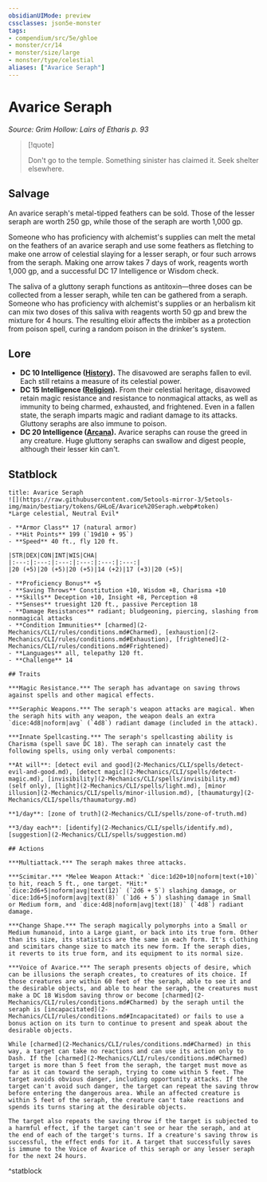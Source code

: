 ```yaml
---
obsidianUIMode: preview
cssclasses: json5e-monster
tags:
- compendium/src/5e/ghloe
- monster/cr/14
- monster/size/large
- monster/type/celestial
aliases: ["Avarice Seraph"]
---
```

# Avarice Seraph
*Source: Grim Hollow: Lairs of Etharis p. 93*  

> [!quote]  
> 
> Don't go to the temple. Something sinister has claimed it. Seek shelter elsewhere.

## Salvage

An avarice seraph's metal-tipped feathers can be sold. Those of the lesser seraph are worth 250 gp, while those of the seraph are worth 1,000 gp.

Someone who has proficiency with alchemist's supplies can melt the metal on the feathers of an avarice seraph and use some feathers as fletching to make one arrow of celestial slaying for a lesser seraph, or four such arrows from the seraph. Making one arrow takes 7 days of work, reagents worth 1,000 gp, and a successful DC 17 Intelligence or Wisdom check.

The saliva of a gluttony seraph functions as antitoxin—three doses can be collected from a lesser seraph, while ten can be gathered from a seraph. Someone who has proficiency with alchemist's supplies or an herbalism kit can mix two doses of this saliva with reagents worth 50 gp and brew the mixture for 4 hours. The resulting elixir affects the imbiber as a protection from poison spell, curing a random poison in the drinker's system.

## Lore

- **DC 10 Intelligence ([History](2-Mechanics/CLI/rules/skills.md#History)).** The disavowed are seraphs fallen to evil. Each still retains a measure of its celestial power.  
- **DC 15 Intelligence ([Religion](2-Mechanics/CLI/rules/skills.md#Religion)).** From their celestial heritage, disavowed retain magic resistance and resistance to nonmagical attacks, as well as immunity to being charmed, exhausted, and frightened. Even in a fallen state, the seraph imparts magic and radiant damage to its attacks. Gluttony seraphs are also immune to poison.  
- **DC 20 Intelligence ([Arcana](2-Mechanics/CLI/rules/skills.md#Arcana)).** Avarice seraphs can rouse the greed in any creature. Huge gluttony seraphs can swallow and digest people, although their lesser kin can't.  

## Statblock

```ad-statblock
title: Avarice Seraph
![](https://raw.githubusercontent.com/5etools-mirror-3/5etools-img/main/bestiary/tokens/GHLoE/Avarice%20Seraph.webp#token)
*Large celestial, Neutral Evil*

- **Armor Class** 17 (natural armor)
- **Hit Points** 199 (`19d10 + 95`)
- **Speed** 40 ft., fly 120 ft.

|STR|DEX|CON|INT|WIS|CHA|
|:---:|:---:|:---:|:---:|:---:|:---:|
|20 (+5)|20 (+5)|20 (+5)|14 (+2)|17 (+3)|20 (+5)|

- **Proficiency Bonus** +5
- **Saving Throws** Constitution +10, Wisdom +8, Charisma +10
- **Skills** Deception +10, Insight +8, Perception +8
- **Senses** truesight 120 ft., passive Perception 18
- **Damage Resistances** radiant; bludgeoning, piercing, slashing from nonmagical attacks
- **Condition Immunities** [charmed](2-Mechanics/CLI/rules/conditions.md#Charmed), [exhaustion](2-Mechanics/CLI/rules/conditions.md#Exhaustion), [frightened](2-Mechanics/CLI/rules/conditions.md#Frightened)
- **Languages** all, telepathy 120 ft.
- **Challenge** 14

## Traits

***Magic Resistance.*** The seraph has advantage on saving throws against spells and other magical effects.

***Seraphic Weapons.*** The seraph's weapon attacks are magical. When the seraph hits with any weapon, the weapon deals an extra `dice:4d8|noform|avg` (`4d8`) radiant damage (included in the attack).

***Innate Spellcasting.*** The seraph's spellcasting ability is Charisma (spell save DC 18). The seraph can innately cast the following spells, using only verbal components:

**At will**: [detect evil and good](2-Mechanics/CLI/spells/detect-evil-and-good.md), [detect magic](2-Mechanics/CLI/spells/detect-magic.md), [invisibility](2-Mechanics/CLI/spells/invisibility.md) (self only), [light](2-Mechanics/CLI/spells/light.md), [minor illusion](2-Mechanics/CLI/spells/minor-illusion.md), [thaumaturgy](2-Mechanics/CLI/spells/thaumaturgy.md)

**1/day**: [zone of truth](2-Mechanics/CLI/spells/zone-of-truth.md)

**3/day each**: [identify](2-Mechanics/CLI/spells/identify.md), [suggestion](2-Mechanics/CLI/spells/suggestion.md)

## Actions

***Multiattack.*** The seraph makes three attacks.

***Scimitar.*** *Melee Weapon Attack:* `dice:1d20+10|noform|text(+10)` to hit, reach 5 ft., one target. *Hit:* `dice:2d6+5|noform|avg|text(12)` (`2d6 + 5`) slashing damage, or `dice:1d6+5|noform|avg|text(8)` (`1d6 + 5`) slashing damage in Small or Medium form, and `dice:4d8|noform|avg|text(18)` (`4d8`) radiant damage.

***Change Shape.*** The seraph magically polymorphs into a Small or Medium humanoid, into a Large giant, or back into its true form. Other than its size, its statistics are the same in each form. It's clothing and scimitars change size to match its new form. If the seraph dies, it reverts to its true form, and its equipment to its normal size.

***Voice of Avarice.*** The seraph presents objects of desire, which can be illusions the seraph creates, to creatures of its choice. If those creatures are within 60 feet of the seraph, able to see it and the desirable objects, and able to hear the seraph, the creatures must make a DC 18 Wisdom saving throw or become [charmed](2-Mechanics/CLI/rules/conditions.md#Charmed) by the seraph until the seraph is [incapacitated](2-Mechanics/CLI/rules/conditions.md#Incapacitated) or fails to use a bonus action on its turn to continue to present and speak about the desirable objects.

While [charmed](2-Mechanics/CLI/rules/conditions.md#Charmed) in this way, a target can take no reactions and can use its action only to Dash. If the [charmed](2-Mechanics/CLI/rules/conditions.md#Charmed) target is more than 5 feet from the seraph, the target must move as far as it can toward the seraph, trying to come within 5 feet. The target avoids obvious danger, including opportunity attacks. If the target can't avoid such danger, the target can repeat the saving throw before entering the dangerous area. While an affected creature is within 5 feet of the seraph, the creature can't take reactions and spends its turns staring at the desirable objects.

The target also repeats the saving throw if the target is subjected to a harmful effect, if the target can't see or hear the seraph, and at the end of each of the target's turns. If a creature's saving throw is successful, the effect ends for it. A target that successfully saves is immune to the Voice of Avarice of this seraph or any lesser seraph for the next 24 hours.
```
^statblock